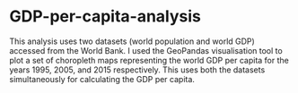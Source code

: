# GDP-per-capita-analysis
This analysis uses two datasets (world population and world GDP) accessed from the World Bank. I used the GeoPandas visualisation tool to plot a set of choropleth maps representing the world GDP per capita for the years 1995, 2005, and 2015 respectively. This uses both the datasets simultaneously for calculating the GDP per capita.
